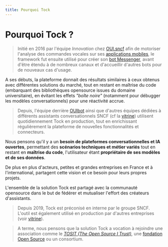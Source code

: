 ```yaml
---
title: Pourquoi Tock
---
```


# Pourquoi Tock ?

> Initié en 2016 par l'équipe _Innovation_ chez [OUI.sncf](https://www.oui.sncf/) afin de motoriser l'analyse des 
commandes vocales sur ses [applications mobiles](https://www.oui.sncf/mobile), le framework fut ensuite utilisé pour 
créer son [bot Messenger](https://www.messenger.com/t/oui.sncf), avant d'être étendu à de nombreux canaux et d'accueillir 
d'autres bots pour de nouveaux cas d'usage.

A ses débuts, la plateforme donnait des résultats similaires à ceux obtenus avec différentes solutions du marché, tout 
en restant en maîtrise du code (embarquant des bibliothèques opensource issues du domaine universitaire), 
en évitant les effets _"boîte noire"_ (notamment pour débugger les modèles conversationnels) pour une réactivité accrue.

> Depuis, l'équipe derrière [OUIbot](https://www.oui.sncf/services/assistant) ainsi que d'autres équipes dédiées à différents 
assistants conversationnels SNCF (cf la [vitrine](vitrine)) utilisent quotidiennement Tock en 
production, tout en enrichissant régulièrement la plateforme de nouvelles fonctionnalités et connecteurs.

Nous pensons qu'il y a un **besoin de plateformes conversationnelles et IA ouvertes**, permettant des **scénarios 
techniques et métier variés** tout en restant en **maîtrise du code**, l'utilisateur étant **propriétaire de ses 
modèles et de ses données**.

De plus en plus d'acteurs, petites et grandes entreprises en France et à l'international, partagent cette vision 
et ce besoin pour leurs propres projets.

L'ensemble de la solution Tock est partagé avec la communauté opensource dans le but de fédérer et 
mutualiser l'effort des créateurs d'assistants.

> Depuis 2019, Tock est préconisé en interne par le groupe SNCF. 
> L'outil est également utilisé en production par d'autres entreprises 
> (voir [vitrine](vitrine)). 

> A terme, nous pensons que la solution Tock a vocation à rejoindre une 
> association comme le [_TOSIT (The Open Source I Trust)_](http://tosit.fr/), 
> une [fondation Open Source](https://opensource.com/resources/organizations) 
> ou un consortium.
